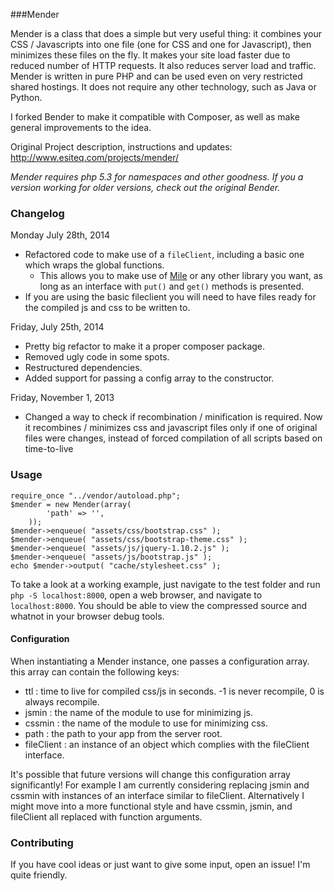 ###Mender

Mender is a class that does a simple but very useful thing: it combines your CSS / Javascripts into one file (one for CSS and one for Javascript),
then minimizes these files on the fly. It makes your site load faster due to reduced number of HTTP requests. It also reduces server load and traffic.
Mender is written in pure PHP and can be used even on very restricted shared hostings. It does not require any other technology, such as Java or Python.

I forked Bender to make it compatible with Composer, as well as make general improvements to the idea.

Original Project description, instructions and updates: http://www.esiteq.com/projects/mender/

*Mender requires php 5.3 for namespaces and other goodness. If you a version working for older versions, check out the original Bender.*

### Changelog
Monday July 28th, 2014
- Refactored code to make use of a `fileClient`, including a basic one which wraps the global functions.
	- This allows you to make use of [Mile](https://github.com/TheMallen/Mile) or any other library you want, as long as an interface with `put()` and `get()` methods is presented.
- If you are using the basic fileclient you will need to have files ready for the compiled js and css to be written to.

Friday, July 25th, 2014
- Pretty big refactor to make it a proper composer package.
- Removed ugly code in some spots.
- Restructured dependencies.
- Added support for passing a config array to the constructor.

Friday, November 1, 2013
- Changed a way to check if recombination / minification is required. Now it recombines / minimizes css and javascript files only if one of original
  files were changes, instead of forced compilation of all scripts based on time-to-live

### Usage
	require_once "../vendor/autoload.php";
	$mender = new Mender(array(
	        'path' => '',
	    ));
	$mender->enqueue( "assets/css/bootstrap.css" );
	$mender->enqueue( "assets/css/bootstrap-theme.css" );
	$mender->enqueue( "assets/js/jquery-1.10.2.js" );
	$mender->enqueue( "assets/js/bootstrap.js" );
	echo $mender->output( "cache/stylesheet.css" );

To take a look at a working example, just navigate to the test folder and run `php -S localhost:8000`, open a web browser, and navigate to `localhost:8000`.
You should be able to view the compressed source and whatnot in your browser debug tools.

#### Configuration
When instantiating a Mender instance, one passes a configuration array. this array can contain the following keys:
- ttl : time to live for compiled css/js in seconds. -1 is never recompile, 0 is always recompile.
- jsmin : the name of the module to use for minimizing js.
- cssmin : the name of the module to use for minimizing css.
- path : the path to your app from the server root.
- fileClient : an instance of an object which complies with the fileClient interface.

It's possible that future versions will change this configuration array significantly! For example I am currently considering replacing jsmin and cssmin with instances of an interface similar to fileClient. Alternatively I might move into a more functional style and have cssmin, jsmin, and fileClient all replaced with function arguments.

### Contributing
If you have cool ideas or just want to give some input, open an issue! I'm quite friendly.
